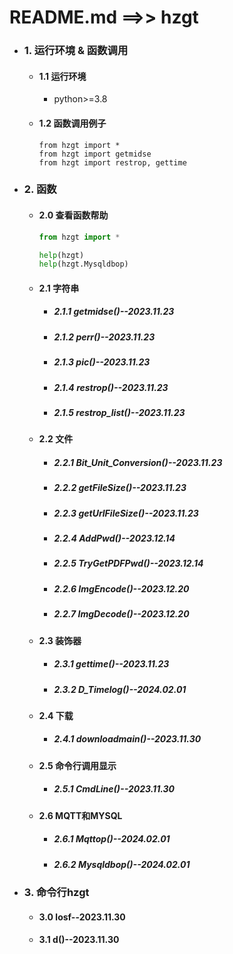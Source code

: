 # README.md ==>> hzgt
- ### 1. 运行环境 & 函数调用
  - #### 1.1 运行环境
    - python>=3.8
  - #### 1.2 函数调用例子
    ```
    from hzgt import *
    from hzgt import getmidse
    from hzgt import restrop, gettime
    ```

- ### 2. 函数
  - #### 2.0 查看函数帮助
    ```python
    from hzgt import *
    
    help(hzgt)
    help(hzgt.Mysqldbop)
    ``` 
  - #### 2.1 字符串
    - ##### 2.1.1 getmidse()--2023.11.23
    - ##### 2.1.2 perr()--2023.11.23
    - ##### 2.1.3 pic()--2023.11.23
    - ##### 2.1.4 restrop()--2023.11.23
    - ##### 2.1.5 restrop_list()--2023.11.23
  - #### 2.2 文件
    - ##### 2.2.1 Bit_Unit_Conversion()--2023.11.23
    - ##### 2.2.2 getFileSize()--2023.11.23
    - ##### 2.2.3 getUrlFileSize()--2023.11.23
    - ##### 2.2.4 AddPwd()--2023.12.14
    - ##### 2.2.5 TryGetPDFPwd()--2023.12.14
    - ##### 2.2.6 ImgEncode()--2023.12.20
    - ##### 2.2.7 ImgDecode()--2023.12.20
  - #### 2.3 装饰器
    - ##### 2.3.1 gettime()--2023.11.23
    - ##### 2.3.2 D_Timelog()--2024.02.01
  - #### 2.4 下载
    - ##### 2.4.1 downloadmain()--2023.11.30
  - #### 2.5 命令行调用显示
    - ##### 2.5.1  CmdLine()--2023.11.30
  - #### 2.6 MQTT和MYSQL
    - ##### 2.6.1  Mqttop()--2024.02.01
    - ##### 2.6.2  Mysqldbop()--2024.02.01
- ### 3. 命令行hzgt
  - #### 3.0 losf--2023.11.30
  - #### 3.1 d()--2023.11.30